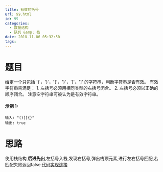 ```yaml
---
title: 有效的括号
url: 99.html
id: 99
categories:
  - 数据结构
  - 队列 &amp; 栈
date: 2018-11-06 05:32:50
tags:
---
```


题目
==

给定一个只包括 '('，')'，'{'，'}'，'\['，'\]' 的字符串，判断字符串是否有效。 有效字符串需满足： 1\. 左括号必须用相同类型的右括号闭合。 2. 左括号必须以正确的顺序闭合。 注意空字符串可被认为是有效字符串。

#### 示例 1:

    输入: "()[]{}"
    输出: true
    

思路
==

使用栈结构,**后进先出**,左括号入栈,发现右括号,弹出栈顶元素,进行左右括号匹配,若匹配失败返回false [代码实现连接](https://github.com/liaohengrui/CodeDesign/blob/master/LeetCode/Queue%26Stack/stack/ValidBrackets.java "代码实现连接")